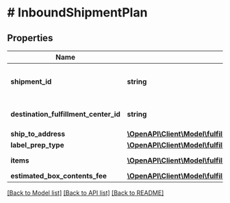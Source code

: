 # # InboundShipmentPlan

## Properties

Name | Type | Description | Notes
------------ | ------------- | ------------- | -------------
**shipment_id** | **string** | A shipment identifier originally returned by the createInboundShipmentPlan operation. |
**destination_fulfillment_center_id** | **string** | An Amazon fulfillment center identifier created by Amazon. |
**ship_to_address** | [**\OpenAPI\Client\Model\fulfillmentInboundV0\Address**](Address.md) |  |
**label_prep_type** | [**\OpenAPI\Client\Model\fulfillmentInboundV0\LabelPrepType**](LabelPrepType.md) |  |
**items** | [**\OpenAPI\Client\Model\fulfillmentInboundV0\InboundShipmentPlanItem[]**](InboundShipmentPlanItem.md) | A list of inbound shipment plan item information. |
**estimated_box_contents_fee** | [**\OpenAPI\Client\Model\fulfillmentInboundV0\BoxContentsFeeDetails**](BoxContentsFeeDetails.md) |  | [optional]

[[Back to Model list]](../../README.md#models) [[Back to API list]](../../README.md#endpoints) [[Back to README]](../../README.md)
